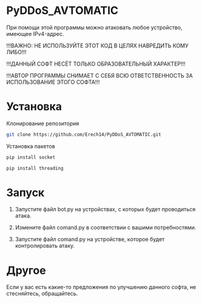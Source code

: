# PyDDoS_AVTOMATIC
При помощи этой программы можно атаковать любое устройство, имеющее IPv4-адрес.

!!!ВАЖНО: НЕ ИСПОЛЬЗУЙТЕ ЭТОТ КОД В ЦЕЛЯХ НАВРЕДИТЬ КОМУ ЛИБО!!! 

!!!ДАННЫЙ СОФТ НЕСЁТ ТОЛЬКО ОБРАЗОВАТЕЛЬНЫЙ ХАРАКТЕР!!! 

!!!АВТОР ПРОГРАММЫ СНИМАЕТ С СЕБЯ ВСЮ ОТВЕТСТВЕННОСТЬ ЗА ИСПОЛЬЗОВАНИЕ ЭТОГО СОФТА!!! 



# Установка

Клонирование репозитория

```bash
git clone https://github.com/Erech14/PyDDoS_AVTOMATIC.git
```

Установка пакетов

```bash
pip install socket
```
```bash
pip install threading
```
# Запуск
 
1. Запустите файл bot.py на устройствах, с которых будет проводиться атака. 

2. Измените файл comand.py в соответствии с вашими потребностями. 

3. Запустите файл comand.py на устройстве, которое будет контролировать атаку.



# Другое
Если у вас есть какие-то предложения по улучшению данного софта, не стесняйтесь, обращайтесь.
